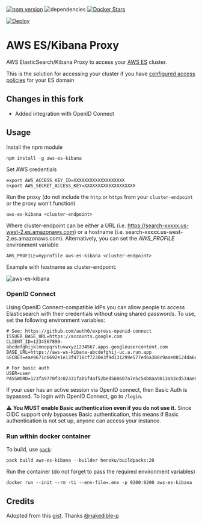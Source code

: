 [![npm version](https://badge.fury.io/js/aws-es-kibana.svg)](https://badge.fury.io/js/aws-es-kibana) ![dependencies](https://david-dm.org/santthosh/aws-es-kibana.svg)
[![Docker Stars](https://img.shields.io/docker/stars/santthosh/aws-es-kibana.svg)](https://registry.hub.docker.com/v2/repositories/santthosh/aws-es-kibana/stars/count/)

[![Deploy](https://www.herokucdn.com/deploy/button.svg)](https://heroku.com/deploy?template=https://github.com/santthosh/aws-es-kibana)

# AWS ES/Kibana Proxy

AWS ElasticSearch/Kibana Proxy to access your [AWS ES](https://aws.amazon.com/elasticsearch-service/) cluster. 

This is the solution for accessing your cluster if you have [configured access policies](http://docs.aws.amazon.com/elasticsearch-service/latest/developerguide/es-createupdatedomains.html#es-createdomain-configure-access-policies) for your ES domain

## Changes in this fork

- Added integration with OpenID Connect

## Usage

Install the npm module 

    npm install -g aws-es-kibana
    
Set AWS credentials
                          
    export AWS_ACCESS_KEY_ID=XXXXXXXXXXXXXXXXXXX
    export AWS_SECRET_ACCESS_KEY=XXXXXXXXXXXXXXXXXXX

Run the proxy (do not include the `http` or `https` from your `cluster-endpoint` or the proxy won't function)

    aws-es-kibana <cluster-endpoint>

Where cluster-endpoint can be either a URL (i.e. https://search-xxxxx.us-west-2.es.amazonaws.com) or a hostname (i.e. search-xxxxx.us-west-2.es.amazonaws.com). 
Alternatively, you can set the _AWS_PROFILE_ environment variable

    AWS_PROFILE=myprofile aws-es-kibana <cluster-endpoint>
    
Example with hostname as cluster-endpoint:

![aws-es-kibana](https://raw.githubusercontent.com/santthosh/aws-es-kibana/master/aws-es-kibana.png)

### OpenID Connect

Using OpenID Connect-compatible IdPs you can allow people to access Elasticsearch with their credentials without using shared passwords. To use, set the following environment variables:

```
# See: https://github.com/auth0/express-openid-connect
ISSUER_BASE_URL=https://accounts.google.com
CLIENT_ID=1234567890-abcdefghijklmnopqrstuvwxyz1234567.apps.googleusercontent.com
BASE_URL=https://aws-ws-kibana-abcdefghij-uc.a.run.app
SECRET=eae9671c6692e1e13f4716cf7230e3f9d131299e577ed6a388c9aae08124da6e

# For basic auth
USER=user
PASSWORD=123fa9770f3c02331fab5f4af52bed568607a7e5c54b8aa9813ab3cd534ae0a1
```

If your user has an active session via OpenID connect, then Basic Auth is bypassed. To login with OpenID Connect, go to `/login`.

⚠️ **You MUST enable Basic authentication even if you do not use it.** Since OIDC support only bypasses Basic authentication, this means if Basic authentication is not set up, anyone can access your instance.

### Run within docker container

To build, use [`pack`](https://buildpacks.io/):

    pack build aws-es-kibana --builder heroku/buildpacks:20

Run the container (do not forget to pass the required environment variables)

	docker run --init --rm -ti --env-file=.env -p 9200:9200 aws-es-kibana


## Credits

Adopted from this [gist](https://gist.github.com/nakedible-p/ad95dfb1c16e75af1ad5). Thanks [@nakedible-p](https://github.com/nakedible-p)
